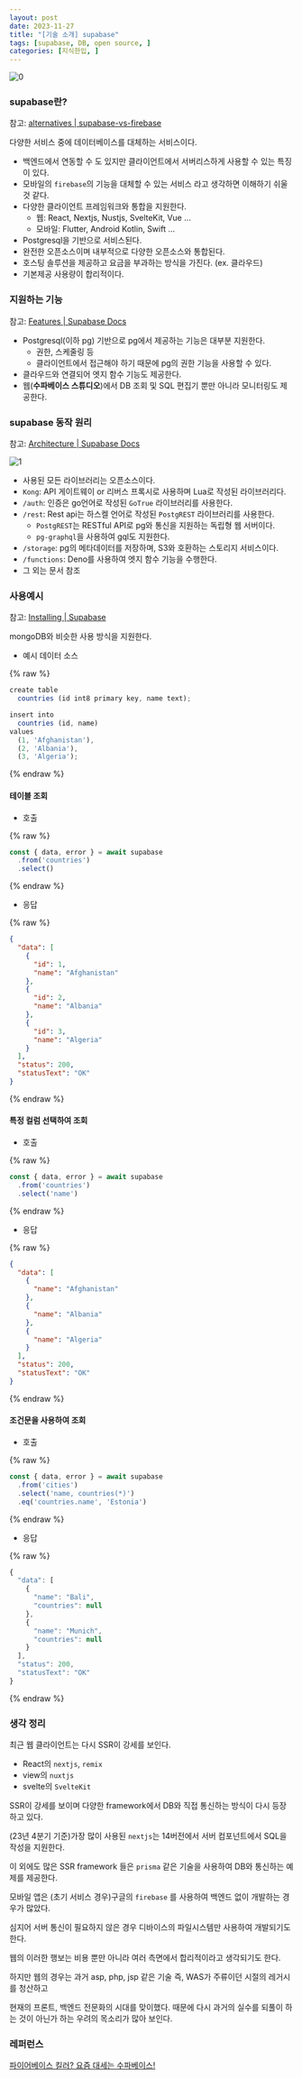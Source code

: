 ```yaml
---
layout: post
date: 2023-11-27
title: "[기술 소개] supabase"
tags: [supabase, DB, open source, ]
categories: [지식한입, ]
---
```



![0](/assets/img/2023-11-27-[기술-소개]-supabase.md/0.png)



### supabase란?


참고: [alternatives | supabase-vs-firebase](https://supabase.com/alternatives/supabase-vs-firebase)


다양한 서비스 중에 데이터베이스를 대체하는 서비스이다.

- 백엔드에서 연동할 수 도 있지만 클라이언트에서 서버리스하게 사용할 수 있는 특징이 있다.
- 모바일의 `firebase`의 기능을 대체할 수 있는 서비스 라고 생각하면 이해하기 쉬울 것 같다.
- 다양한 클라이언트 프레임워크와 통합을 지원한다.
	- 웹: React, Nextjs, Nustjs, SvelteKit, Vue …
	- 모바일: Flutter, Android Kotlin, Swift …
- Postgresql을 기반으로 서비스된다.
- 완전한 오픈소스이며 내부적으로 다양한 오픈소스와 통합된다.
- 호스팅 솔루션을 제공하고 요금을 부과하는 방식을 가진다. (ex. 클라우드)
- 기본제공 사용량이 합리적이다.


### 지원하는 기능


참고: [Features | Supabase Docs](https://supabase.com/docs/guides/getting-started/features)

- Postgresql(이하 pg) 기반으로 pg에서 제공하는 기능은 대부분 지원한다.
	- 권한, 스케줄링 등
	- 클라이언트에서 접근해야 하기 때문에 pg의 권한 기능을 사용할 수 있다.
- 클라우드와 연결되어 엣지 함수 기능도 제공한다.
- 웹(**수파베이스 스튜디오**)에서 DB 조회 및 SQL 편집기 뿐만 아니라 모니터링도 제공한다.


### supabase 동작 원리


참고: [Architecture | Supabase Docs](https://supabase.com/docs/guides/getting-started/architecture)


![1](/assets/img/2023-11-27-[기술-소개]-supabase.md/1.png)

- 사용된 모든 라이브러리는 오픈소스이다.
- `Kong`: API 게이트웨이 or 리버스 프록시로 사용하며 Lua로 작성된 라이브러리다.
- `/auth`: 인증은 go언어로 작성된 `GoTrue` 라이브러리를 사용한다.
- `/rest`: Rest api는 하스켈 언어로 작성된 `PostgREST` 라이브러리를 사용한다.
	- `PostgREST`는 RESTful API로 pg와 통신을 지원하는 독립형 웹 서버이다.
	- `pg-graphql`을 사용하여 gql도 지원한다.
- `/storage`: pg의 메타데이터를 저장하며, S3와 호환하는 스토리지 서비스이다.
- `/functions`: Deno를 사용하여 엣지 함수 기능을 수행한다.
- 그 외는 문서 참조


### 사용예시


참고: [Installing | Supabase](https://supabase.com/docs/reference/javascript/installing)


mongoDB와 비슷한 사용 방식을 지원한다.

- 예시 데이터 소스


{% raw %}
```javascript
create table
  countries (id int8 primary key, name text);

insert into
  countries (id, name)
values
  (1, 'Afghanistan'),
  (2, 'Albania'),
  (3, 'Algeria');
```
{% endraw %}




#### 테이블 조회

- 호출


{% raw %}
```typescript
const { data, error } = await supabase
  .from('countries')
  .select()
```
{% endraw %}


- 응답


{% raw %}
```json
{
  "data": [
	{
	  "id": 1,
	  "name": "Afghanistan"
	},
	{
	  "id": 2,
	  "name": "Albania"
	},
	{
	  "id": 3,
	  "name": "Algeria"
	}
  ],
  "status": 200,
  "statusText": "OK"
}
```
{% endraw %}




#### 특정 컬럼 선택하여 조회

- 호출


{% raw %}
```typescript
const { data, error } = await supabase
  .from('countries')
  .select('name')
```
{% endraw %}


- 응답


{% raw %}
```json
{
  "data": [
	{
	  "name": "Afghanistan"
	},
	{
	  "name": "Albania"
	},
	{
	  "name": "Algeria"
	}
  ],
  "status": 200,
  "statusText": "OK"
}
```
{% endraw %}




#### 조건문을 사용하여 조회

- 호출


{% raw %}
```javascript
const { data, error } = await supabase
  .from('cities')
  .select('name, countries(*)')
  .eq('countries.name', 'Estonia')
```
{% endraw %}


- 응답


{% raw %}
```javascript
{
  "data": [
    {
      "name": "Bali",
      "countries": null
    },
    {
      "name": "Munich",
      "countries": null
    }
  ],
  "status": 200,
  "statusText": "OK"
}
```
{% endraw %}




### 생각 정리


최근 웹 클라이언트는 다시 SSR이 강세를 보인다.

- React의 `nextjs`, `remix`
- view의 `nuxtjs`
- svelte의 `SvelteKit`

SSR이 강세를 보이며 다양한 framework에서 DB와 직접 통신하는 방식이 다시 등장하고 있다.


(23년 4분기 기준)가장 많이 사용된 `nextjs`는 14버전에서 서버 컴포넌트에서 SQL을 작성을 지원한다.


이 외에도 많은 SSR framework 들은 `prisma` 같은 기술을 사용하여 DB와 통신하는 예제를 제공한다.


모바일 앱은 (초기 서비스 경우)구글의 `firebase` 를 사용하여 백엔드 없이 개발하는 경우가 많았다.


심지어 서버 통신이 필요하지 않은 경우 디바이스의 파일시스템만 사용하여 개발되기도 한다.


웹의 이러한 행보는 비용 뿐만 아니라 여러 측면에서 합리적이라고 생각되기도 한다.


하지만 웹의 경우는 과거 asp, php, jsp 같은 기술 즉, WAS가 주류이던 시절의 레거시를 청산하고


현재의 프론트, 백엔드 전문화의 시대를 맞이했다.
때문에 다시 과거의 실수를 되풀이 하는 것이 아닌가 하는 우려의 목소리가 많아 보인다.



### 레퍼런스


[파이어베이스 킬러? 요즘 대세는 수파베이스!](https://www.youtube.com/watch?v=tvX9f8FqMFI&t=7s)

